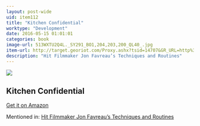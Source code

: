 ```yaml
---
layout: post-wide
uid: item112
title: "Kitchen Confidential"
worktype: "Development"
date: 2016-05-15 01:01:01
categories: book
image-url: 513WXTU2Q4L._SY291_BO1,204,203,200_QL40_.jpg
item-url: http://target.georiot.com/Proxy.ashx?tsid=14707&GR_URL=http%3A%2F%2Fwww.amazon.com%2FKitchen-Confidential-Updated-Edition-Adventures%2Fdp%2F0060899220%2F
description: "Hit Filmmaker Jon Favreau’s Techniques and Routines"
---
```

<a href="http://target.georiot.com/Proxy.ashx?tsid=14707&GR_URL=http%3A%2F%2Fwww.amazon.com%2FKitchen-Confidential-Updated-Edition-Adventures%2Fdp%2F0060899220%2F" target="blank"><img src="../../../../img/thumbs/513WXTU2Q4L._SY291_BO1,204,203,200_QL40_.jpg" class="prod-img"></a>
<h2>Kitchen Confidential</h2>
<p><a href="http://target.georiot.com/Proxy.ashx?tsid=14707&GR_URL=http%3A%2F%2Fwww.amazon.com%2FKitchen-Confidential-Updated-Edition-Adventures%2Fdp%2F0060899220%2F" target="blank">Get it on Amazon</a><p>
<p>Mentioned in: <a href="http://fourhourworkweek.com/2015/04/14/jon-favreau/" target="blank">Hit Filmmaker Jon Favreau’s Techniques and Routines</a></p>
